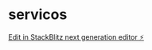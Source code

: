 # servicos

[Edit in StackBlitz next generation editor ⚡️](https://stackblitz.com/~/github.com/maisvagases/servicos)